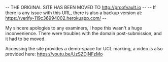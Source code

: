 -- THE ORIGINAL SITE HAS BEEN MOVED TO http://proofvault.io --
-- If there is any issue with this URL, there is also a backup version at: https://verify-119c36994002.herokuapp.com/ --

My sincere apologies to any examiners, I hope this wasn't a huge inconvenience. There were troubles with the domain post-submission, and it had to be moved.

Accessing the site provides a demo-space for UCL marking, a video is also provided here: https://youtu.be/UzSZDjNFzMo